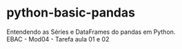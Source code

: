 # python-basic-pandas
Entendendo as Séries e DataFrames do pandas em Python.<br>
EBAC - Mod04 - Tarefa aula 01 e 02
